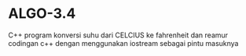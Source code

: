 # ALGO-3.4
C++ program konversi suhu dari CELCIUS ke fahrenheit dan reamur codingan c++ dengan menggunakan iostream sebagai pintu masuknya
